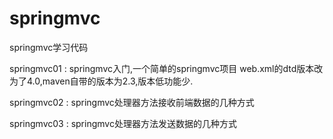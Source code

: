 # springmvc
springmvc学习代码

springmvc01 : springmvc入门,一个简单的springmvc项目 web.xml的dtd版本改为了4.0,maven自带的版本为2.3,版本低功能少.

springmvc02 : springmvc处理器方法接收前端数据的几种方式

springmvc03 : springmvc处理器方法发送数据的几种方式

